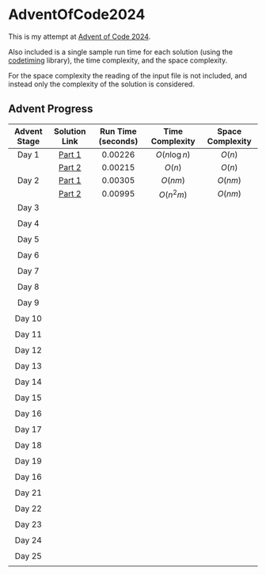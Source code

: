 # AdventOfCode2024

This is my attempt at [Advent of Code 2024](https://adventofcode.com/2024/about).

Also included is a single sample run time for each solution (using the [codetiming](https://github.com/realpython/codetiming) library), the time complexity, and the space complexity.

For the space complexity the reading of the input file is not included, and instead only the complexity of the solution is considered.

## Advent Progress

| Advent Stage |                                      Solution Link                                      | Run Time (seconds) | Time Complexity | Space Complexity |
|:------------:|:---------------------------------------------------------------------------------------:|:------------------:|:---------------:|:----------------:|
|    Day 1     | [Part 1](https://github.com/DavidAHazra/AdventOfCode2024/blob/master/A-day-1/part-1.py) |      0.00226       |  $O(n\log n)$   |      $O(n)$      |
|              | [Part 2](https://github.com/DavidAHazra/AdventOfCode2024/blob/master/A-day-1/part-2.py) |      0.00215       |     $O(n)$      |      $O(n)$      |
|    Day 2     | [Part 1](https://github.com/DavidAHazra/AdventOfCode2024/blob/master/B-day-2/part-1.py) |      0.00305       |     $O(nm)$     |     $O(nm)$      |
|              | [Part 2](https://github.com/DavidAHazra/AdventOfCode2024/blob/master/B-day-2/part-2.py) |      0.00995       |     $O(n^2m)$     |    $O(nm)$     |
|    Day 3     |                                                                                         |                    |                 |                  |
|              |                                                                                         |                    |                 |                  |
|    Day 4     |                                                                                         |                    |                 |                  |
|              |                                                                                         |                    |                 |                  |
|    Day 5     |                                                                                         |                    |                 |                  |
|              |                                                                                         |                    |                 |                  |
|    Day 6     |                                                                                         |                    |                 |                  |
|              |                                                                                         |                    |                 |                  |
|    Day 7     |                                                                                         |                    |                 |                  |
|              |                                                                                         |                    |                 |                  |
|    Day 8     |                                                                                         |                    |                 |                  |
|              |                                                                                         |                    |                 |                  |
|    Day 9     |                                                                                         |                    |                 |                  |
|              |                                                                                         |                    |                 |                  |
|    Day 10    |                                                                                         |                    |                 |                  |
|              |                                                                                         |                    |                 |                  |
|    Day 11    |                                                                                         |                    |                 |                  |
|              |                                                                                         |                    |                 |                  |
|    Day 12    |                                                                                         |                    |                 |                  |
|              |                                                                                         |                    |                 |                  |
|    Day 13    |                                                                                         |                    |                 |                  |
|              |                                                                                         |                    |                 |                  |
|    Day 14    |                                                                                         |                    |                 |                  |
|              |                                                                                         |                    |                 |                  |
|    Day 15    |                                                                                         |                    |                 |                  |
|              |                                                                                         |                    |                 |                  |
|    Day 16    |                                                                                         |                    |                 |                  |
|              |                                                                                         |                    |                 |                  |
|    Day 17    |                                                                                         |                    |                 |                  |
|              |                                                                                         |                    |                 |                  |
|    Day 18    |                                                                                         |                    |                 |                  |
|              |                                                                                         |                    |                 |                  |
|    Day 19    |                                                                                         |                    |                 |                  |
|              |                                                                                         |                    |                 |                  |
|    Day 16    |                                                                                         |                    |                 |                  |
|              |                                                                                         |                    |                 |                  |
|    Day 21    |                                                                                         |                    |                 |                  |
|              |                                                                                         |                    |                 |                  |
|    Day 22    |                                                                                         |                    |                 |                  |
|              |                                                                                         |                    |                 |                  |
|    Day 23    |                                                                                         |                    |                 |                  |
|              |                                                                                         |                    |                 |                  |
|    Day 24    |                                                                                         |                    |                 |                  |
|              |                                                                                         |                    |                 |                  |
|    Day 25    |                                                                                         |                    |                 |                  |
|              |                                                                                         |                    |                 |                  |
